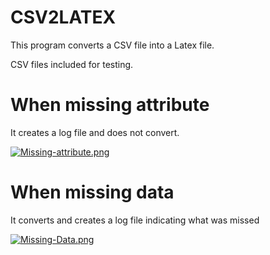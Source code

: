 # CSV2LATEX
This program converts a CSV file into a Latex file. 

CSV files included for testing. 

# When missing attribute 
It creates a log file and does not convert. 

[![Missing-attribute.png](https://i.postimg.cc/TP74p8Ch/Missing-attribute.png)](https://postimg.cc/1gFHjdxZ)

# When missing data

It converts and creates a log file indicating what was missed

[![Missing-Data.png](https://i.postimg.cc/9fhxsV1q/Missing-Data.png)](https://postimg.cc/xX6ybww0)
